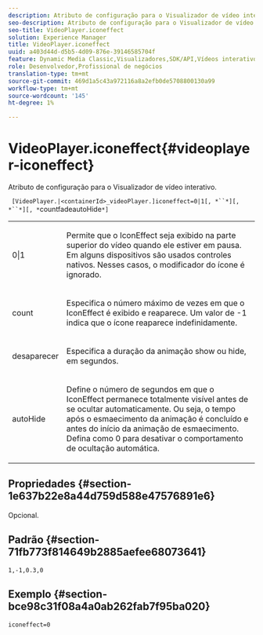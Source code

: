 ```yaml
---
description: Atributo de configuração para o Visualizador de vídeo interativo.
seo-description: Atributo de configuração para o Visualizador de vídeo interativo.
seo-title: VideoPlayer.iconeffect
solution: Experience Manager
title: VideoPlayer.iconeffect
uuid: a403d44d-d5b5-4d09-876e-39146585704f
feature: Dynamic Media Classic,Visualizadores,SDK/API,Vídeos interativos
role: Desenvolvedor,Profissional de negócios
translation-type: tm+mt
source-git-commit: 469d1a5c43a972116a8a2efb0de5708800130a99
workflow-type: tm+mt
source-wordcount: '145'
ht-degree: 1%

---
```



# VideoPlayer.iconeffect{#videoplayer-iconeffect}

Atributo de configuração para o Visualizador de vídeo interativo.

` [VideoPlayer.|<containerId>_videoPlayer.]iconeffect=0|1[, *``*][, *``*][, *`countfadeautoHide`*]`

<table id="table_441553CD34C94A58A9D7CBF772DEDDB6"> 
 <tbody> 
  <tr> 
   <td colname="col1"> <p> <span class="codeph"> 0|1</span> </p> </td> 
   <td colname="col2"> <p> Permite que o IconEffect seja exibido na parte superior do vídeo quando ele estiver em pausa. Em alguns dispositivos são usados controles nativos. Nesses casos, o modificador <span class="codeph"> do ícone </span> é ignorado. </p> </td> 
  </tr> 
  <tr> 
   <td colname="col1"> <p> <span class="codeph"><span class="varname"> count</span></span> </p> </td> 
   <td colname="col2"> <p> Especifica o número máximo de vezes em que o IconEffect é exibido e reaparece. Um valor de <span class="codeph"> -1</span> indica que o ícone reaparece indefinidamente. </p> </td> 
  </tr> 
  <tr> 
   <td colname="col1"> <p> <span class="codeph"><span class="varname"> desaparecer</span></span> </p> </td> 
   <td colname="col2"> <p> Especifica a duração da animação show ou hide, em segundos. </p> </td> 
  </tr> 
  <tr> 
   <td colname="col1"> <p> <span class="codeph"><span class="varname"> autoHide</span></span> </p> </td> 
   <td colname="col2"> <p> Define o número de segundos em que o IconEffect permanece totalmente visível antes de se ocultar automaticamente. Ou seja, o tempo após o esmaecimento da animação é concluído e antes do início da animação de esmaecimento. Defina como <span class="codeph"> 0</span> para desativar o comportamento de ocultação automática. </p> </td> 
  </tr> 
 </tbody> 
</table>

## Propriedades {#section-1e637b22e8a44d759d588e47576891e6}

Opcional.

## Padrão {#section-71fb773f814649b2885aefee68073641}

`1,-1,0.3,0`

## Exemplo {#section-bce98c31f08a4a0ab262fab7f95ba020}

`iconeffect=0`
